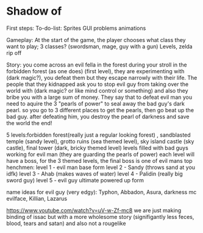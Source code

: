 # Shadow of 
First steps: 
To-do-list: Sprites
  GUI
  problems
  animations
 
 Gameplay:
  At the start of the game, the player chooses what class they want to play; 3 classes? (swordsman, mage, guy with a gun)
  Levels, zelda rip off
  
Story: you come across an evil fella in the forest during your stroll in the forbidden forest (as one does) (first level), they are experimenting with (dark magic?), you defeat them but they escape narrowly with their life. The people that they kidnapped ask you to stop evil guy from taking over the world with (dark magic? or like mind control or something) and also they bribe you with a large sum of money. They say that to defeat evil man you need to aquire the 3 "pearls of power" to seal away the bad guy's dark pearl. so you go to 3 different places to get the pearls, then go beat up the bad guy. after defeating him, you destroy the pearl of darkness and save the world the end!

5 levels:forbidden forest(really just a regular looking forest) ,  sandblasted temple (sandy level), grotto ruins (sea themed level),  sky island castle (sky castle), final tower (dark, bricky themed level)
levels filled with bad guys working for evil man (they are guarding the pearls of power) 
each level will have a boss, for the 3 themed levels, the final boss is one of evil mans top henchmen: 
  level 1 - evil man base form
  level 2 - Sandy (throws sand at you idfk)
  level 3 - Ahab (makes waves of water)
  level 4 - Palidin (really big sword guy)
  level 5 - evil guy ultimate powered up form
  
  
  name ideas for evil guy (very edgy): Typhon, Abbadon, Asura, darkness mc evilface, Killian, Lazarus


https://www.youtube.com/watch?v=uV-w-Zf-mc8 
we are just making binding of issac but with a more wholesome story (signifigantly less feces, blood, tears and satan)
and also not a rougelike
